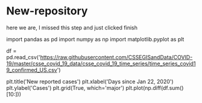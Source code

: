 # New-repository


here we are, I missed this step and just clicked finish

import pandas as pd
import numpy as np
import matplotlib.pyplot as plt

df = pd.read_csv('https://raw.githubusercontent.com/CSSEGISandData/COVID-19/master/csse_covid_19_data/csse_covid_19_time_series/time_series_covid19_confirmed_US.csv')

plt.title('New reported cases')
plt.xlabel('Days since Jan 22, 2020')
plt.ylabel('Cases')
plt.grid(True, which='major')
plt.plot(np.diff(df.sum()[10:]))
